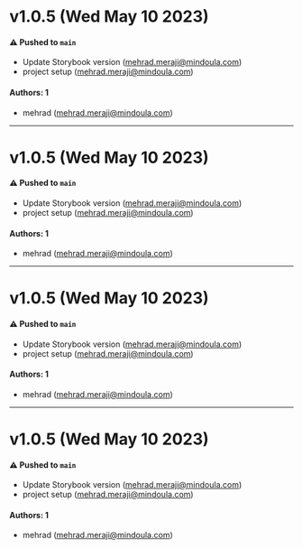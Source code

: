 # v1.0.5 (Wed May 10 2023)

#### ⚠️ Pushed to `main`

- Update Storybook version (mehrad.meraji@mindoula.com)
- project setup (mehrad.meraji@mindoula.com)

#### Authors: 1

- mehrad (mehrad.meraji@mindoula.com)

---

# v1.0.5 (Wed May 10 2023)

#### ⚠️ Pushed to `main`

- Update Storybook version (mehrad.meraji@mindoula.com)
- project setup (mehrad.meraji@mindoula.com)

#### Authors: 1

- mehrad (mehrad.meraji@mindoula.com)

---

# v1.0.5 (Wed May 10 2023)

#### ⚠️ Pushed to `main`

- Update Storybook version (mehrad.meraji@mindoula.com)
- project setup (mehrad.meraji@mindoula.com)

#### Authors: 1

- mehrad (mehrad.meraji@mindoula.com)

---

# v1.0.5 (Wed May 10 2023)

#### ⚠️ Pushed to `main`

- Update Storybook version (mehrad.meraji@mindoula.com)
- project setup (mehrad.meraji@mindoula.com)

#### Authors: 1

- mehrad (mehrad.meraji@mindoula.com)
